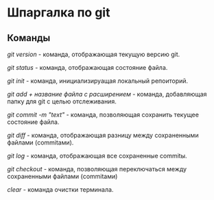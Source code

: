 # Шпаргалка по git

## Команды

*git version* - команда, отображающая текущую версию git.

*git status* - команда, отображающая состояние файла.

*git init* - команда, инициализируащая локальный репоиторий.

*git add + название файла с расширением* - команда, добавляющая папку для git с целью отслеживания.

*git commit -m "text"* - команда, позволяющая сохранить текущее состояние файла.

*git diff* - команда, отображающая разницу между сохраненными файлами (commitами).

*git log* - команда, отображающая все сохраненные commitы.

*git checkout* - команда, позволяющая переключаться между сохраненными файлами (commitами)

*clear* - команда очистки терминала.